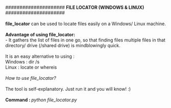 ##################### <b>FILE LOCATOR (WINDOWS & LINUX)</b> #####################<br><br><b>file_locator</b> can be used to locate files easily on a Windows/ Linux machine.<br><br><b>Advantage of using file_locator:</b><br>- It gathers the list of files in one go, so that finding files multiple files in that directory/ drive (/shared drive) is mindblowingly quick.<br><br>It is an easy alternative to using :<br>Windows : dir /s<br>Linux   : locate or whereis<br><br><i>How to use file_locator?</i><br><br>The tool is self-explanatory. Just run it and you will know! :)<br><br><b>Command : </b><i>python file_locator.py</i>
